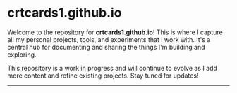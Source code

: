 # crtcards1.github.io

Welcome to the repository for **crtcards1.github.io**! This is where I capture all my personal projects, tools, and experiments that I work with. It's a central hub for documenting and sharing the things I'm building and exploring.

This repository is a work in progress and will continue to evolve as I add more content and refine existing projects. Stay tuned for updates!

---



